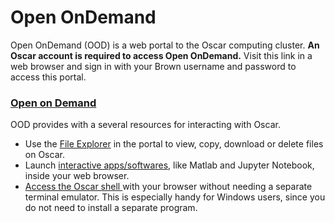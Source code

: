 # Open OnDemand

Open OnDemand (OOD) is a web portal to the Oscar computing cluster. **An Oscar account is required to access Open OnDemand.** Visit this link in a web browser and sign in with your Brown username and password to access this portal.

### [Open on Demand](https://ood.ccv.brown.edu)

OOD provides with a several resources for interacting with Oscar.

* Use the [File Explorer](using-file-explorer-on-ood.md) in the portal to view, copy, download or delete files on Oscar.&#x20;
* Launch [interactive apps/softwares](interactive-apps-on-ood.md), like Matlab and Jupyter Notebook, inside your web browser.
* [Access the Oscar shell ](web-based-terminal-app.md)with your browser without needing a separate terminal emulator. This is especially handy for Windows users, since you do not need to install a separate program.
